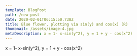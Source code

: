 ```yaml
---
template: BlogPost
path: /new-post
date: 2020-02-01T06:15:50.738Z
title: Blue flower, plotting via sin(y) and cos(x) (R)
thumbnail: /assets/image-4.jpg
metaDescription: x = 1- x-sin(y^2), y = 1 + y - cos(x^2)
---
```

x = 1- x-sin(y^2), y = 1 + y - cos(x^2)

